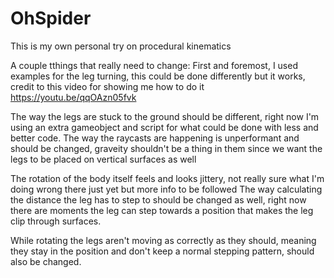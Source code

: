 # OhSpider
 This is my own personal try on procedural kinematics 
 
A couple tthings that really need to change:
First and foremost, I used examples for the leg turning, this could be done differently but it works, credit to this video for showing me how to do it https://youtu.be/qqOAzn05fvk

The way the legs are stuck to the ground should be different, right now I'm using an extra gameobject and script for what could be done with less and better code.
The way the raycasts are happening is unperformant and should be changed, graveity shouldn't be a thing in them since we want the legs to be placed on vertical surfaces as well

The rotation of the body itself feels and looks jittery, not really sure what I'm doing wrong there just yet but more info to be followed
The way calculating the distance the leg has to step to should be changed as well, right now there are moments the leg can step towards a position that makes the leg clip through surfaces.

While rotating the legs aren't moving as correctly as they should, meaning they stay in the position and don't keep a normal stepping pattern, should also be changed.
